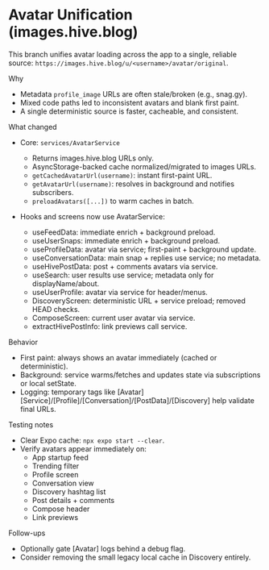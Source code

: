 # Avatar Unification (images.hive.blog)

This branch unifies avatar loading across the app to a single, reliable source: `https://images.hive.blog/u/<username>/avatar/original`.

Why
- Metadata `profile_image` URLs are often stale/broken (e.g., snag.gy).
- Mixed code paths led to inconsistent avatars and blank first paint.
- A single deterministic source is faster, cacheable, and consistent.

What changed
- Core: `services/AvatarService`
  - Returns images.hive.blog URLs only.
  - AsyncStorage-backed cache normalized/migrated to images URLs.
  - `getCachedAvatarUrl(username)`: instant first-paint URL.
  - `getAvatarUrl(username)`: resolves in background and notifies subscribers.
  - `preloadAvatars([...])` to warm caches in batch.

- Hooks and screens now use AvatarService:
  - useFeedData: immediate enrich + background preload.
  - useUserSnaps: immediate enrich + background preload.
  - useProfileData: avatar via service; first-paint + background update.
  - useConversationData: main snap + replies use service; no metadata.
  - useHivePostData: post + comments avatars via service.
  - useSearch: user results use service; metadata only for displayName/about.
  - useUserProfile: avatar via service for header/menus.
  - DiscoveryScreen: deterministic URL + service preload; removed HEAD checks.
  - ComposeScreen: current user avatar via service.
  - extractHivePostInfo: link previews call service.

Behavior
- First paint: always shows an avatar immediately (cached or deterministic).
- Background: service warms/fetches and updates state via subscriptions or local setState.
- Logging: temporary tags like [Avatar][Service]/[Profile]/[Conversation]/[PostData]/[Discovery] help validate final URLs.

Testing notes
- Clear Expo cache: `npx expo start --clear`.
- Verify avatars appear immediately on:
  - App startup feed
  - Trending filter
  - Profile screen
  - Conversation view
  - Discovery hashtag list
  - Post details + comments
  - Compose header
  - Link previews

Follow-ups
- Optionally gate [Avatar] logs behind a debug flag.
- Consider removing the small legacy local cache in Discovery entirely.
